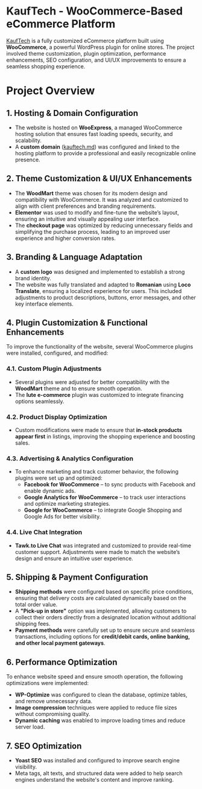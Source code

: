 # KaufTech - WooCommerce-Based eCommerce Platform
[KaufTech](https://kauftech.md/) is a fully customized eCommerce platform built using **WooCommerce**, a powerful WordPress plugin for online stores. The project involved theme customization, plugin optimization, performance enhancements, SEO configuration, and UI/UX improvements to ensure a seamless shopping experience.

# Project Overview
## 1. Hosting & Domain Configuration
- The website is hosted on **WooExpress**, a managed WooCommerce hosting solution that ensures fast loading speeds, security, and scalability.
- A **custom domain** ([kauftech.md](https://kauftech.md/)) was configured and linked to the hosting platform to provide a professional and easily recognizable online presence.

## 2. Theme Customization & UI/UX Enhancements
- The **WoodMart** theme was chosen for its modern design and compatibility with WooCommerce. It was analyzed and customized to align with client preferences and branding requirements.
- **Elementor** was used to modify and fine-tune the website’s layout, ensuring an intuitive and visually appealing user interface.
- The **checkout page** was optimized by reducing unnecessary fields and simplifying the purchase process, leading to an improved user experience and higher conversion rates.

## 3. Branding & Language Adaptation
- A **custom logo** was designed and implemented to establish a strong brand identity.
- The website was fully translated and adapted to **Romanian** using **Loco Translate**, ensuring a localized experience for users. This included adjustments to product descriptions, buttons, error messages, and other key interface elements.

## 4. Plugin Customization & Functional Enhancements
To improve the functionality of the website, several WooCommerce plugins were installed, configured, and modified:

### 4.1. Custom Plugin Adjustments
- Several plugins were adjusted for better compatibility with the **WoodMart** theme and to ensure smooth operation.
- The **Iute e-commerce** plugin was customized to integrate financing options seamlessly.

### 4.2. Product Display Optimization
- Custom modifications were made to ensure that **in-stock products appear first** in listings, improving the shopping experience and boosting sales.

### 4.3. Advertising & Analytics Configuration
- To enhance marketing and track customer behavior, the following plugins were set up and optimized:
  - **Facebook for WooCommerce** – to sync products with Facebook and enable dynamic ads.
  - **Google Analytics for WooCommerce** – to track user interactions and optimize marketing strategies.
  - **Google for WooCommerce** – to integrate Google Shopping and Google Ads for better visibility.

### 4.4. Live Chat Integration
- **Tawk.to Live Chat** was integrated and customized to provide real-time customer support. Adjustments were made to match the website’s design and ensure an intuitive user experience.

## 5. Shipping & Payment Configuration
- **Shipping methods** were configured based on specific price conditions, ensuring that delivery costs are calculated dynamically based on the total order value.
- A **"Pick-up in store"** option was implemented, allowing customers to collect their orders directly from a designated location without additional shipping fees.
- **Payment methods** were carefully set up to ensure secure and seamless transactions, including options for **credit/debit cards, online banking, and other local payment gateways**.

## 6. Performance Optimization
To enhance website speed and ensure smooth operation, the following optimizations were implemented:
  - **WP-Optimize** was configured to clean the database, optimize tables, and remove unnecessary data.
  - **Image compression** techniques were applied to reduce file sizes without compromising quality.
  - **Dynamic caching** was enabled to improve loading times and reduce server load.

## 7. SEO Optimization
- **Yoast SEO** was installed and configured to improve search engine visibility.
- Meta tags, alt texts, and structured data were added to help search engines understand the website's content and improve ranking.

